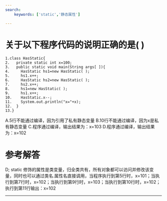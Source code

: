 ```yaml
---
search:
    keywords: ['static','静态属性']

---
```



# 关于以下程序代码的说明正确的是( )

```
1.class HasStatic{
2.   private static int x=100;
3.   public static void main(String args[ ]){
4.     HasStatic hs1=new HasStatic( );
5.     hs1.x++;
6.     HasStatic hs2=new HasStatic( );
7.     hs2.x++;
8.     hs1=new HasStatic( );
9.     hs1.x++;
10.    HasStatic.x--;
11.    System.out.println("x="+x);
12.  }
13.}

```
A.5行不能通过编译，因为引用了私有静态变量
B.10行不能通过编译，因为x是私有静态变量
C.程序通过编译，输出结果为：x=103
D.程序通过编译，输出结果为：x=102

# 参考解答

D;
static 修饰的属性是类变量，归全类共有，所有对象都可以访问并修改该变量，同时也可以通过类名.属性名直接调用，当程序执行到第5行时，x=101；当执行到第7行时，x=102；当执行到第9行时，x=103；当执行到第10行时，x=102；执行到第11行输出：x=102

---


